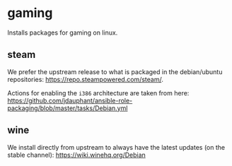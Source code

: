 # gaming

Installs packages for gaming on linux.

## steam

We prefer the upstream release to what is packaged in the debian/ubuntu
repositories: https://repo.steampowered.com/steam/.

Actions for enabling the `i386` architecture are taken from here:
https://github.com/jdauphant/ansible-role-packaging/blob/master/tasks/Debian.yml

## wine

We install directly from upstream to always have the latest updates (on the
stable channel): https://wiki.winehq.org/Debian

